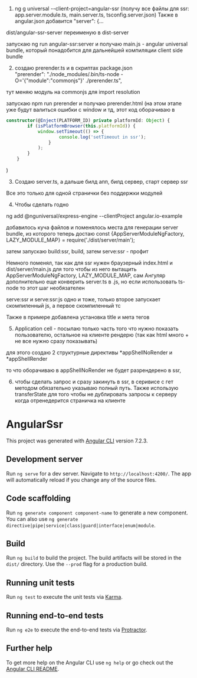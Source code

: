 1. ng g universal --client-project=angular-ssr (получу все файлы для ssr: app.server.module.ts, main.server.ts, tsconfig.server.json)
Также в angular.json добавится "server": {...

dist/angular-ssr-server переименую в dist-server

запускаю ng run angular-ssr:server и получаю main.js - angular universal bundle, который понадобится для дальнейшей компиляции client side bundle

2. создаю prerender.ts и в скриптах package.json         
"prerender": "./node_modules/.bin/ts-node -O='{\"module\":\"commonjs\"}' ./prerender.ts",

тут меняю модуль на commonjs для import resolution

запускаю npm run prerender и получаю prerender.html (на этом этапе уже будут валиться ошибки с window и тд, этот код оборачиваю в 

```typescript
constructor(@Inject(PLATFORM_ID) private platformId: Object) {
        if (isPlatformBrowser(this.platformId)) {
            window.setTimeout(() => {
                    console.log('setTimeout in ssr');
                }
            );
        }
    }
```
)

3. Создаю  server.ts, а дальше билд апп, билд сервер, старт сервер ssr

Все это только для одной странички без поддержки модулей


4. Чтобы сделать годно 

ng add @nguniversal/express-engine --clientProject angular.io-example

добавилось куча файлов и поменялось места для генерации server bundle, из которого теперь достаю const {AppServerModuleNgFactory, LAZY_MODULE_MAP} = require('./dist/server/main');

затем запускаю build:ssr, build, затем serve:ssr - профит

Немного поменял, так как для ssr нужен браузерный index.html и dist/server/main.js для того чтобы из него вытащить AppServerModuleNgFactory, LAZY_MODULE_MAP, сам Ангуляр дополнительно еще конверить server.ts в .js,  но если использовать ts-node то этот шаг необязателен

serve:ssr и serve:ssr:js одно и тоже, только второе запускает скомпиленный js, а первое скомпиленный тс

Также в примере добавлена установка title и мета тегов

5. Application cell - посылаю только часть того что нужно показать пользователю, остальное на клиенте рендерю (так как html много + не все нужно сразу показывать)

для этого создаю 2 структурные директивы *appShellNoRender и *appShellRender

то что оборачиваю в appShellNoRender не будет разрендерено в ssr, 

6. чтобы сделать запрос и сразу закинуть в ssr, в серивисе с гет методом обязательно указываю полный путь. Также использую transferState для того чтобы не дублировать запросы к серверу когда отренедерится страничка на клиенте




# AngularSsr

This project was generated with [Angular CLI](https://github.com/angular/angular-cli) version 7.2.3.

## Development server

Run `ng serve` for a dev server. Navigate to `http://localhost:4200/`. The app will automatically reload if you change any of the source files.

## Code scaffolding

Run `ng generate component component-name` to generate a new component. You can also use `ng generate directive|pipe|service|class|guard|interface|enum|module`.

## Build

Run `ng build` to build the project. The build artifacts will be stored in the `dist/` directory. Use the `--prod` flag for a production build.

## Running unit tests

Run `ng test` to execute the unit tests via [Karma](https://karma-runner.github.io).

## Running end-to-end tests

Run `ng e2e` to execute the end-to-end tests via [Protractor](http://www.protractortest.org/).

## Further help

To get more help on the Angular CLI use `ng help` or go check out the [Angular CLI README](https://github.com/angular/angular-cli/blob/master/README.md).
